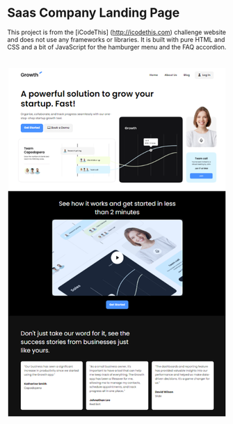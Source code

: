 # Saas Company Landing Page

This project is from the [iCodeThis] (http://icodethis.com) challenge website and does not use any frameworks or libraries. It is built with pure HTML and CSS and a bit of JavaScript for the hamburger menu and the FAQ accordion.

<img src='./images/screen.png' width='500' style='display:block;margin:40px auto'>
